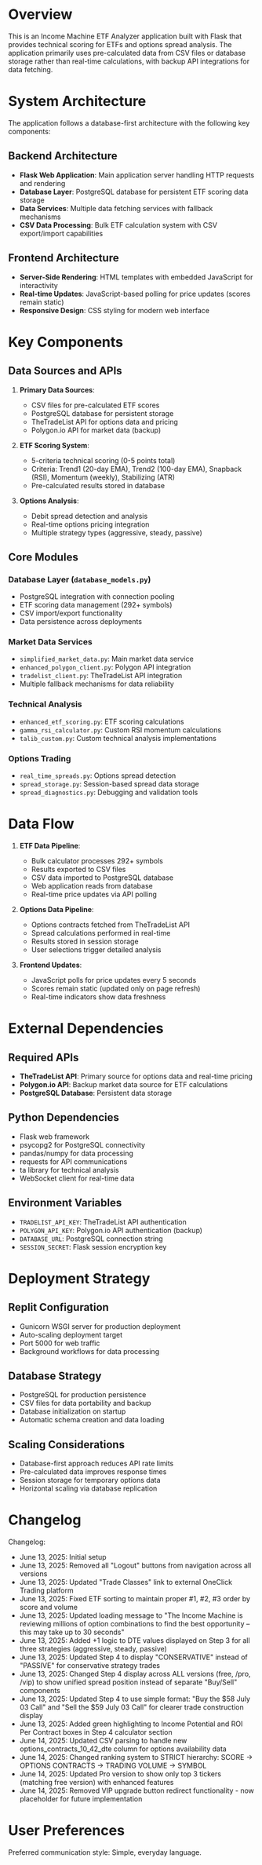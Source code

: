 # Overview

This is an Income Machine ETF Analyzer application built with Flask that provides technical scoring for ETFs and options spread analysis. The application primarily uses pre-calculated data from CSV files or database storage rather than real-time calculations, with backup API integrations for data fetching.

# System Architecture

The application follows a database-first architecture with the following key components:

## Backend Architecture
- **Flask Web Application**: Main application server handling HTTP requests and rendering
- **Database Layer**: PostgreSQL database for persistent ETF scoring data storage
- **Data Services**: Multiple data fetching services with fallback mechanisms
- **CSV Data Processing**: Bulk ETF calculation system with CSV export/import capabilities

## Frontend Architecture
- **Server-Side Rendering**: HTML templates with embedded JavaScript for interactivity
- **Real-time Updates**: JavaScript-based polling for price updates (scores remain static)
- **Responsive Design**: CSS styling for modern web interface

# Key Components

## Data Sources and APIs
1. **Primary Data Sources**:
   - CSV files for pre-calculated ETF scores
   - PostgreSQL database for persistent storage
   - TheTradeList API for options data and pricing
   - Polygon.io API for market data (backup)

2. **ETF Scoring System**:
   - 5-criteria technical scoring (0-5 points total)
   - Criteria: Trend1 (20-day EMA), Trend2 (100-day EMA), Snapback (RSI), Momentum (weekly), Stabilizing (ATR)
   - Pre-calculated results stored in database

3. **Options Analysis**:
   - Debit spread detection and analysis
   - Real-time options pricing integration
   - Multiple strategy types (aggressive, steady, passive)

## Core Modules

### Database Layer (`database_models.py`)
- PostgreSQL integration with connection pooling
- ETF scoring data management (292+ symbols)
- CSV import/export functionality
- Data persistence across deployments

### Market Data Services
- `simplified_market_data.py`: Main market data service
- `enhanced_polygon_client.py`: Polygon API integration
- `tradelist_client.py`: TheTradeList API integration
- Multiple fallback mechanisms for data reliability

### Technical Analysis
- `enhanced_etf_scoring.py`: ETF scoring calculations
- `gamma_rsi_calculator.py`: Custom RSI momentum calculations
- `talib_custom.py`: Custom technical analysis implementations

### Options Trading
- `real_time_spreads.py`: Options spread detection
- `spread_storage.py`: Session-based spread data storage
- `spread_diagnostics.py`: Debugging and validation tools

# Data Flow

1. **ETF Data Pipeline**:
   - Bulk calculator processes 292+ symbols
   - Results exported to CSV files
   - CSV data imported to PostgreSQL database
   - Web application reads from database
   - Real-time price updates via API polling

2. **Options Data Pipeline**:
   - Options contracts fetched from TheTradeList API
   - Spread calculations performed in real-time
   - Results stored in session storage
   - User selections trigger detailed analysis

3. **Frontend Updates**:
   - JavaScript polls for price updates every 5 seconds
   - Scores remain static (updated only on page refresh)
   - Real-time indicators show data freshness

# External Dependencies

## Required APIs
- **TheTradeList API**: Primary source for options data and real-time pricing
- **Polygon.io API**: Backup market data source for ETF calculations
- **PostgreSQL Database**: Persistent data storage

## Python Dependencies
- Flask web framework
- psycopg2 for PostgreSQL connectivity
- pandas/numpy for data processing
- requests for API communications
- ta library for technical analysis
- WebSocket client for real-time data

## Environment Variables
- `TRADELIST_API_KEY`: TheTradeList API authentication
- `POLYGON_API_KEY`: Polygon.io API authentication (backup)
- `DATABASE_URL`: PostgreSQL connection string
- `SESSION_SECRET`: Flask session encryption key

# Deployment Strategy

## Replit Configuration
- Gunicorn WSGI server for production deployment
- Auto-scaling deployment target
- Port 5000 for web traffic
- Background workflows for data processing

## Database Strategy
- PostgreSQL for production persistence
- CSV files for data portability and backup
- Database initialization on startup
- Automatic schema creation and data loading

## Scaling Considerations
- Database-first approach reduces API rate limits
- Pre-calculated data improves response times
- Session storage for temporary options data
- Horizontal scaling via database replication

# Changelog

Changelog:
- June 13, 2025: Initial setup
- June 13, 2025: Removed all "Logout" buttons from navigation across all versions
- June 13, 2025: Updated "Trade Classes" link to external OneClick Trading platform
- June 13, 2025: Fixed ETF sorting to maintain proper #1, #2, #3 order by score and volume
- June 13, 2025: Updated loading message to "The Income Machine is reviewing millions of option combinations to find the best opportunity – this may take up to 30 seconds"
- June 13, 2025: Added +1 logic to DTE values displayed on Step 3 for all three strategies (aggressive, steady, passive)
- June 13, 2025: Updated Step 4 to display "CONSERVATIVE" instead of "PASSIVE" for conservative strategy trades
- June 13, 2025: Changed Step 4 display across ALL versions (free, /pro, /vip) to show unified spread position instead of separate "Buy/Sell" components
- June 13, 2025: Updated Step 4 to use simple format: "Buy the $58 July 03 Call" and "Sell the $59 July 03 Call" for clearer trade construction display
- June 13, 2025: Added green highlighting to Income Potential and ROI Per Contract boxes in Step 4 calculator section
- June 14, 2025: Updated CSV parsing to handle new options_contracts_10_42_dte column for options availability data
- June 14, 2025: Changed ranking system to STRICT hierarchy: SCORE → OPTIONS CONTRACTS → TRADING VOLUME → SYMBOL
- June 14, 2025: Updated Pro version to show only top 3 tickers (matching free version) with enhanced features
- June 14, 2025: Removed VIP upgrade button redirect functionality - now placeholder for future implementation

# User Preferences

Preferred communication style: Simple, everyday language.
